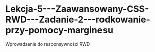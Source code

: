 # Lekcja-5---Zaawansowany-CSS-RWD---Zadanie-2---rodkowanie-przy-pomocy-marginesu
Wprowadzenie do responsywności RWD
